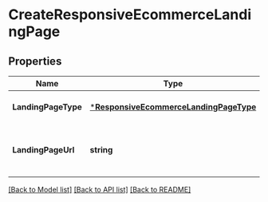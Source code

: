 # CreateResponsiveEcommerceLandingPage

## Properties
Name | Type | Description | Notes
------------ | ------------- | ------------- | -------------
**LandingPageType** | [***ResponsiveEcommerceLandingPageType**](ResponsiveEcommerceLandingPageType.md) |  | [optional] [default to null]
**LandingPageUrl** | **string** | The URL of landing page where the ad directs. | [optional] [default to null]

[[Back to Model list]](../README.md#documentation-for-models) [[Back to API list]](../README.md#documentation-for-api-endpoints) [[Back to README]](../README.md)


